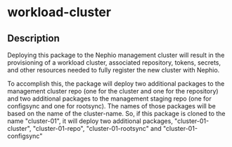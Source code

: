 # workload-cluster

## Description

Deploying this package to the Nephio management cluster will result in the
provisioning of a workload cluster, associated repository, tokens, secrets,
and other resources needed to fully register the new cluster with Nephio.

To accomplish this, the package will deploy two additional packages to the management
cluster repo (one for the cluster and one for the repository) and two additional packages
to the management staging repo (one for configsync and one for rootsync).
The names of those packages will be based on the name of the cluster-name. So, if this package
is cloned to the name "cluster-01", it will deploy two additional packages,
"cluster-01-cluster", "cluster-01-repo", "cluster-01-rootsync" and "cluster-01-configsync"

